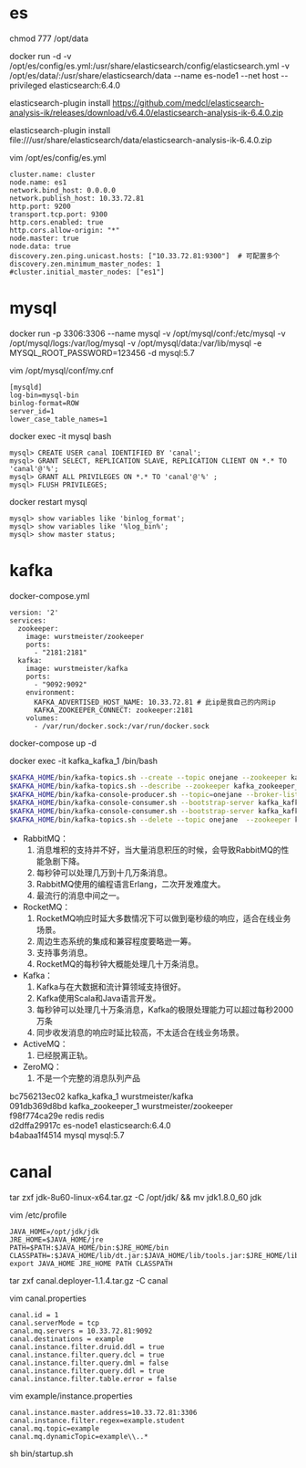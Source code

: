 # es
chmod 777 /opt/data

docker run -d -v /opt/es/config/es.yml:/usr/share/elasticsearch/config/elasticsearch.yml -v /opt/es/data/:/usr/share/elasticsearch/data --name es-node1 --net host --privileged elasticsearch:6.4.0

elasticsearch-plugin install https://github.com/medcl/elasticsearch-analysis-ik/releases/download/v6.4.0/elasticsearch-analysis-ik-6.4.0.zip

elasticsearch-plugin install  file:///usr/share/elasticsearch/data/elasticsearch-analysis-ik-6.4.0.zip

vim /opt/es/config/es.yml

```
cluster.name: cluster
node.name: es1
network.bind_host: 0.0.0.0
network.publish_host: 10.33.72.81
http.port: 9200
transport.tcp.port: 9300
http.cors.enabled: true
http.cors.allow-origin: "*"
node.master: true
node.data: true
discovery.zen.ping.unicast.hosts: ["10.33.72.81:9300"]  # 可配置多个
discovery.zen.minimum_master_nodes: 1
#cluster.initial_master_nodes: ["es1"]
```

# mysql

docker run -p 3306:3306 --name mysql -v /opt/mysql/conf:/etc/mysql -v /opt/mysql/logs:/var/log/mysql -v /opt/mysql/data:/var/lib/mysql -e MYSQL_ROOT_PASSWORD=123456 -d mysql:5.7

vim /opt/mysql/conf/my.cnf

```
[mysqld]
log-bin=mysql-bin
binlog-format=ROW
server_id=1
lower_case_table_names=1
```

docker exec -it mysql bash

```
mysql> CREATE USER canal IDENTIFIED BY 'canal';  
mysql> GRANT SELECT, REPLICATION SLAVE, REPLICATION CLIENT ON *.* TO 'canal'@'%'; 
mysql> GRANT ALL PRIVILEGES ON *.* TO 'canal'@'%' ; 
mysql> FLUSH PRIVILEGES; 
```

docker restart mysql

```
mysql> show variables like 'binlog_format';
mysql> show variables like '%log_bin%';
mysql> show master status;
```

# kafka

docker-compose.yml

```
version: '2'
services:
  zookeeper:
    image: wurstmeister/zookeeper
    ports:
      - "2181:2181"
  kafka:
    image: wurstmeister/kafka
    ports:
      - "9092:9092"
    environment:
      KAFKA_ADVERTISED_HOST_NAME: 10.33.72.81 # 此ip是我自己的内网ip
      KAFKA_ZOOKEEPER_CONNECT: zookeeper:2181
    volumes:
      - /var/run/docker.sock:/var/run/docker.sock
```

docker-compose up -d

docker exec -it kafka_kafka_1 /bin/bash

```bash
$KAFKA_HOME/bin/kafka-topics.sh --create --topic onejane --zookeeper kafka_zookeeper_1:2181 --replication-factor 1 --partitions 1 创建topic
$KAFKA_HOME/bin/kafka-topics.sh --describe --zookeeper kafka_zookeeper_1 --topic onejane  查看topic信息
$KAFKA_HOME/bin/kafka-console-producer.sh --topic=onejane --broker-list kafka_kafka_1:9092  发布消息
$KAFKA_HOME/bin/kafka-console-consumer.sh --bootstrap-server kafka_kafka_1:9092 --from-beginning --topic onejane  从头消费
$KAFKA_HOME/bin/kafka-console-consumer.sh --bootstrap-server kafka_kafka_1:9092 --partition 0 --offset 2 --topic onejane  按offset消费
$KAFKA_HOME/bin/kafka-topics.sh --delete --topic onejane  --zookeeper kafka_zookeeper_1:2181
```

- RabbitMQ：
  1. 消息堆积的支持并不好，当大量消息积压的时候，会导致RabbitMQ的性能急剧下降。
  2. 每秒钟可以处理几万到十几万条消息。
  3. RabbitMQ使用的编程语言Erlang，二次开发难度大。
  4. 最流行的消息中间之一。
- RocketMQ：
  1. RocketMQ响应时延大多数情况下可以做到毫秒级的响应，适合在线业务场景。
  2. 周边生态系统的集成和兼容程度要略逊一筹。
  3. 支持事务消息。
  4. RocketMQ的每秒钟大概能处理几十万条消息。
- Kafka：
  1. Kafka与在大数据和流计算领域支持很好。
  2. Kafka使用Scala和Java语言开发。
  3. 每秒钟可以处理几十万条消息，Kafka的极限处理能力可以超过每秒2000万条
  4. 同步收发消息的响应时延比较高，不太适合在线业务场景。
- ActiveMQ：
  1. 已经脱离正轨。
- ZeroMQ：
  1. 不是一个完整的消息队列产品

bc756213ec02        kafka_kafka_1       wurstmeister/kafka       
091db369d8bd        kafka_zookeeper_1   wurstmeister/zookeeper   
f98f774ca29e        redis               redis                    
d2dffa29917c        es-node1            elasticsearch:6.4.0      
b4abaa1f4514        mysql               mysql:5.7  

# canal

tar zxf jdk-8u60-linux-x64.tar.gz -C /opt/jdk/ && mv jdk1.8.0_60 jdk

vim /etc/profile

```
JAVA_HOME=/opt/jdk/jdk
JRE_HOME=$JAVA_HOME/jre
PATH=$PATH:$JAVA_HOME/bin:$JRE_HOME/bin
CLASSPATH=:$JAVA_HOME/lib/dt.jar:$JAVA_HOME/lib/tools.jar:$JRE_HOME/lib/dt.jar
export JAVA_HOME JRE_HOME PATH CLASSPATH
```

tar zxf canal.deployer-1.1.4.tar.gz -C canal

vim canal.properties

```
canal.id = 1
canal.serverMode = tcp
canal.mq.servers = 10.33.72.81:9092
canal.destinations = example
canal.instance.filter.druid.ddl = true
canal.instance.filter.query.dcl = true
canal.instance.filter.query.dml = false
canal.instance.filter.query.ddl = true
canal.instance.filter.table.error = false
```

vim example/instance.properties

```
canal.instance.master.address=10.33.72.81:3306
canal.instance.filter.regex=example.student
canal.mq.topic=example
canal.mq.dynamicTopic=example\\..*
```

sh bin/startup.sh









































































